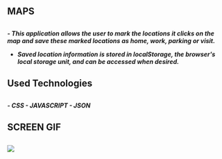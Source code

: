 <h2> MAPS <h2>

<h5> 
- This application allows the user to mark the locations it clicks on the map and save these marked locations as home, work, parking or visit.

- Saved location information is stored in localStorage, the browser's local storage unit, and can be accessed when desired. <h5>

<h2> Used Technologies <h2>

<h5>
- CSS
- JAVASCRIPT
- JSON
 <h5>

<h2>SCREEN GIF  <h2>

![](map.gif)
